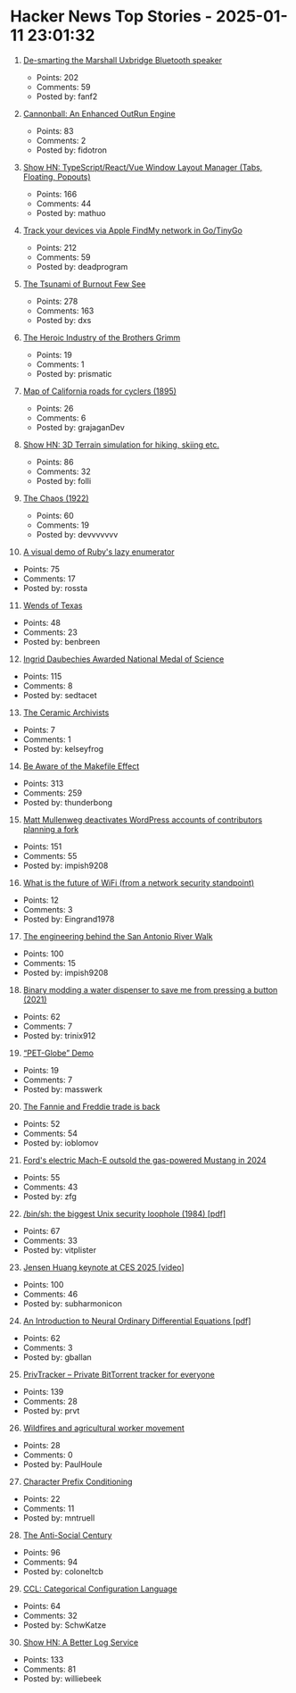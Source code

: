 # Hacker News Top Stories - 2025-01-11 23:01:32

1. [De-smarting the Marshall Uxbridge Bluetooth speaker](https://tomscii.sig7.se/2025/01/De-smarting-the-Marshall-Uxbridge)
   - Points: 202
   - Comments: 59
   - Posted by: fanf2

2. [Cannonball: An Enhanced OutRun Engine](https://github.com/djyt/cannonball)
   - Points: 83
   - Comments: 2
   - Posted by: fidotron

3. [Show HN: TypeScript/React/Vue Window Layout Manager (Tabs, Floating, Popouts)](https://github.com/mathuo/dockview)
   - Points: 166
   - Comments: 44
   - Posted by: mathuo

4. [Track your devices via Apple FindMy network in Go/TinyGo](https://github.com/hybridgroup/go-haystack)
   - Points: 212
   - Comments: 59
   - Posted by: deadprogram

5. [The Tsunami of Burnout Few See](http://charleshughsmith.blogspot.com/2025/01/i-quit-tsunami-of-burnout-few-see.html)
   - Points: 278
   - Comments: 163
   - Posted by: dxs

6. [The Heroic Industry of the Brothers Grimm](https://hudsonreview.com/2024/11/the-heroic-industry-of-the-brothers-grimm/)
   - Points: 19
   - Comments: 1
   - Posted by: prismatic

7. [Map of California roads for cyclers (1895)](https://www.loc.gov/resource/g4361p.ct000092/?r=-0.628,0.425,1.749,0.902,0)
   - Points: 26
   - Comments: 6
   - Posted by: grajaganDev

8. [Show HN: 3D Terrain simulation for hiking, skiing etc.](https://github.com/r-follador/CubeTrek)
   - Points: 86
   - Comments: 32
   - Posted by: folli

9. [The Chaos (1922)](https://ncf.idallen.com/english.html)
   - Points: 60
   - Comments: 19
   - Posted by: devvvvvvv

10. [A visual demo of Ruby's lazy enumerator](https://joyofrails.com/articles/simple-trick-to-understand-ruby-lazy-enumerator)
   - Points: 75
   - Comments: 17
   - Posted by: rossta

11. [Wends of Texas](https://en.wikipedia.org/wiki/Wends_of_Texas)
   - Points: 48
   - Comments: 23
   - Posted by: benbreen

12. [Ingrid Daubechies Awarded National Medal of Science](https://today.duke.edu/2025/01/ingrid-daubechies-awarded-national-medal-science)
   - Points: 115
   - Comments: 8
   - Posted by: sedtacet

13. [The Ceramic Archivists](https://www.nualacreed.com/galleries/ceramic-archivists)
   - Points: 7
   - Comments: 1
   - Posted by: kelseyfrog

14. [Be Aware of the Makefile Effect](https://blog.yossarian.net/2025/01/10/Be-aware-of-the-Makefile-effect)
   - Points: 313
   - Comments: 259
   - Posted by: thunderbong

15. [Matt Mullenweg deactivates WordPress accounts of contributors planning a fork](https://techcrunch.com/2025/01/11/matt-mullenweg-deactivates-wordpress-accounts-of-contributors-planning-a-fork/)
   - Points: 151
   - Comments: 55
   - Posted by: impish9208

16. [What is the future of WiFi (from a network security standpoint)](https://www.cloudi-fi.com/blog/what-is-the-future-of-wifi)
   - Points: 12
   - Comments: 3
   - Posted by: Eingrand1978

17. [The engineering behind the San Antonio River Walk](https://practical.engineering/blog/2025/1/7/the-hidden-engineering-behind-texass-top-tourist-attraction)
   - Points: 100
   - Comments: 15
   - Posted by: impish9208

18. [Binary modding a water dispenser to save me from pressing a button (2021)](https://practicapp.com/binary-modding-a-watercooler/)
   - Points: 62
   - Comments: 7
   - Posted by: trinix912

19. [“PET-Globe” Demo](https://www.masswerk.at/nowgobang/2025/pet-globe)
   - Points: 19
   - Comments: 7
   - Posted by: masswerk

20. [The Fannie and Freddie trade is back](https://www.bloomberg.com/opinion/articles/2025-01-08/the-fannie-and-freddie-trade-is-back)
   - Points: 52
   - Comments: 54
   - Posted by: ioblomov

21. [Ford's electric Mach-E outsold the gas-powered Mustang in 2024](https://electrek.co/2025/01/09/fords-mach-e-ev-outsold-gas-mustang-first-time/)
   - Points: 55
   - Comments: 43
   - Posted by: zfg

22. [/bin/sh: the biggest Unix security loophole (1984) [pdf]](https://www.tuhs.org/Archive/Documentation/TechReports/Bell_Labs/ReedsShellHoles.pdf)
   - Points: 67
   - Comments: 33
   - Posted by: vitplister

23. [Jensen Huang keynote at CES 2025 [video]](https://www.youtube.com/watch?v=k82RwXqZHY8)
   - Points: 100
   - Comments: 46
   - Posted by: subharmonicon

24. [An Introduction to Neural Ordinary Differential Equations [pdf]](https://diposit.ub.edu/dspace/bitstream/2445/208621/2/tfg_baldillou_salse_pau.pdf)
   - Points: 62
   - Comments: 3
   - Posted by: gballan

25. [PrivTracker – Private BitTorrent tracker for everyone](https://privtracker.com/)
   - Points: 139
   - Comments: 28
   - Posted by: prvt

26. [Wildfires and agricultural worker movement](https://www.journals.uchicago.edu/doi/10.1086/733350)
   - Points: 28
   - Comments: 0
   - Posted by: PaulHoule

27. [Character Prefix Conditioning](https://www.cursor.com/blog/cpc)
   - Points: 22
   - Comments: 11
   - Posted by: mntruell

28. [The Anti-Social Century](https://www.theatlantic.com/magazine/archive/2025/02/american-loneliness-personality-politics/681091/)
   - Points: 96
   - Comments: 94
   - Posted by: coloneltcb

29. [CCL: Categorical Configuration Language](https://chshersh.com/blog/2025-01-06-the-most-elegant-configuration-language.html)
   - Points: 64
   - Comments: 32
   - Posted by: SchwKatze

30. [Show HN: A Better Log Service](https://txtlog.net/)
   - Points: 133
   - Comments: 81
   - Posted by: williebeek

